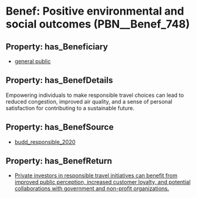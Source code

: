 # Benef: __Positive environmental and social outcomes__ (PBN__Benef_748)

## Property: has_Beneficiary

* [general public](../Stakeholder/PBN__Stakeholder_29)

## Property: has_BenefDetails

Empowering individuals to make responsible travel choices can lead to reduced congestion, improved air quality, and a sense of personal satisfaction for contributing to a sustainable future.

## Property: has_BenefSource

* [budd_responsible_2020](../Article/PBN__Article_148)

## Property: has_BenefReturn

* [Private investors in responsible travel initiatives can benefit from improved public perception, increased customer loyalty, and potential collaborations with government and non-profit organizations.](../BenefReturn/PBN__BenefReturn_813)

